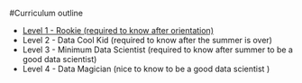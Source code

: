 #Curriculum outline



*   [Level 1 - Rookie (required to know after orientation)](level-1.md)
*   Level 2 - Data Cool Kid (required to know after the summer is over)
*   Level 3 - Minimum Data Scientist (required to know after summer to be a good data scientist)
*   Level 4 - Data Magician (nice to know to be a good data scientist )